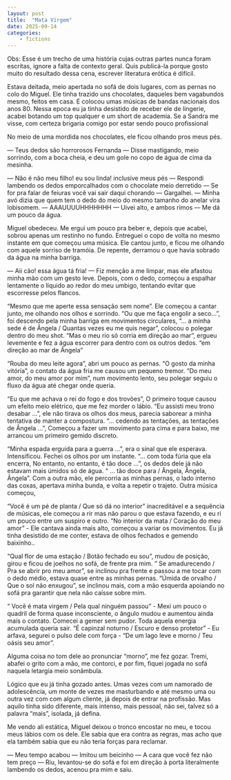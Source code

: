 ```yaml
---
layout: post
title:  "Mata Virgem"
date: 2025-09-14
categories: 
    - fictions
---
```


Obs: Esse é um trecho de uma história cujas outras partes nunca foram escritas, ignore a falta de contexto geral. Quis publicá-la porque gosto muito do resultado dessa cena, escrever literatura erótica é difícil. 

Estava deitada, meio apertada no sofá de dois lugares, com as pernas no colo do Miguel. Ele  tinha trazido uns chocolates, daqueles bem vagabundos mesmo, feitos em casa. E colocou umas músicas de bandas nacionais dos anos 80. Nessa epoca eu ja tinha desistido de receber ele de lingerie, acabei botando um top qualquer e um short de academia. Se a Sandra me visse, com certeza brigaria comigo por estar sendo pouco profissional

No meio de uma mordida nos chocolates, ele ficou olhando pros meus pés.

— Teus dedos são horrorosos Fernanda — Disse mastigando, meio sorrindo, com a boca cheia, e deu um gole no copo de água de cima da mesinha.

<!--more-->

— Não é não meu filho! eu sou linda! inclusive meus pés — Respondi lambendo os dedos emporcalhados com o chocolate meio derretido — Se for pra falar de feiuras você vai sair daqui chorando — Gargalhei.
— Minha avó dizia que quem tem o dedo do meio do mesmo tamanho do anelar vira lobisomem.
— AAAUUUUHHHHHHH — Uivei alto, e ambos rimos — Me dá um pouco da água.

Miguel obedeceu. Me ergui um pouco pra beber e, depois que acabei, sobrou apenas um restinho no fundo. Entreguei o copo de volta no mesmo instante em que começou uma música. Ele cantou junto, e ficou me olhando com aquele sorriso de tramóia. De repente, derramou o que havia sobrado da água na minha barriga.

— Aii cão! essa água tá fria! — Fiz menção a me limpar, mas ele afastou minha mão com um gesto leve. Depois, com o dedo, começou a espalhar lentamente o líquido ao redor do meu umbigo, tentando evitar que escorresse pelos flancos.

“Mesmo que me aperte essa sensação sem nome”. Ele começou a cantar junto, me olhando nos olhos e sorrindo. “Ou que me faça engolir a seco...”, foi descendo pela minha barriga em movimentos circulares, “... a minha sede é de Ângela / Quantas vezes eu me quis negar”, colocou o polegar dentro do meu shot. “Mas o meu rio só corria em direção ao mar”, ergueu levemente e fez a água escorrer para dentro com os outros dedos. “em direção ao mar de Ângela” 

“Rouba do meu leite agora”, abri um pouco as pernas. “O gosto da minha vitória”, o contato da água fria me causou um pequeno tremor. “Do meu amor, do meu amor por mim”, num movimento lento, seu polegar seguiu o fluxo da água até chegar onde queria.

“Eu que me achava o rei do fogo e dos trovões”, O primeiro toque causou um efeito meio elétrico, que me fez morder o lábio. “Eu assisti meu trono desabar ...”, ele não tirava os olhos dos meus, parecia saborear a minha tentativa de manter a compostura. “... cedendo as tentações, as tentações de Ângela ...”, Começou a fazer um movimento para cima e para baixo, me arrancou um primeiro gemido discreto.

“Minha espada erguida para a guerra ...”, era o sinal que ele esperava. Intensificou. Fechei os olhos por um instante. “... com toda fúria que ela encerra, No entanto, no entanto, é tão doce ...”, os dedos dele já não estavam mais úmidos só de água. “ ... tão doce para / Ângela, Ângela, Ângela”. Com a outra mão, ele percorria as minhas pernas, o lado interno das coxas, apertava minha bunda, e volta a repetir o trajeto. Outra música começou, 

“Você é um pé de planta / Que só dá no interior” inacreditável e a sequência de músicas, ele começou a rir mas não parou o que estava fazendo, e eu ri um pouco entre um suspiro e outro. “No interior da mata / Coração do meu amor” - Ele cantava ainda mais alto, começou a variar os movimentos. Eu já tinha desistido de me conter, estava de olhos fechados e gemendo baixinho..

“Qual flor de uma estação / Botão fechado eu sou”,  mudou de posição, girou e ficou de joelhos no sofá, de frente pra mim. “ Se amadurecendo / Pra se abrir pro meu amor”, se inclinou pra frente e passou a me tocar com o dedo médio, estava quase entre as minhas pernas. “Úmida de orvalho / Que o sol não enxugou”, se inclinou mais, com a mão esquerda apoiando no sofá pra garantir que nela não caísse sobre mim. 

“ Você é mata virgem / Pela qual ninguém passou” - Mexi um pouco o quadril de forma quase inconsciente, o ângulo mudou e aumentou ainda mais o contato. Comecei a gemer sem pudor. Toda aquela energia acumulada queria sair. “É capinzal noturno / Escuro e denso protetor” - Eu arfava, segurei o pulso dele com força - “De um lago leve e morno / Teu oásis seu amor”. 

Alguma coisa no tom dele ao pronunciar “morno”, me fez gozar. Tremi, abafei o grito com a mão, me contorci, e por fim, fiquei jogada no sofá naquela letargia meio sonâmbula. 

Lógico que eu já tinha gozado antes. Umas vezes com um namorado de adolescência, um monte de vezes me masturbando e até mesmo uma ou outra vez com com algum cliente, já depois de entrar na profissão. Mas aquilo tinha sido diferente, mais intenso, mais pessoal, não sei, talvez só a palavra “mais”, isolada, já defina.
 
Me vendo ali estática, Miguel deixou o tronco encostar no meu, e tocou meus lábios com os dele. Ele sabia que era contra as regras, mas acho que ela também sabia que eu não teria forças para reclamar.

— Meu tempo acabou — Imitou um beicinho — A cara que você fez não tem preço — Riu, levantou-se do sofá e foi em direção à porta literalmente lambendo os dedos, acenou pra mim e saiu. 
